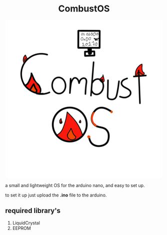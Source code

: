<h1 style="text-align: center;">CombustOS</h1>

![Image](https://github.com/StickyCoolDev/CombustOS/blob/main/CombustOSLogo.png)

a small and lightweight OS for the arduino nano, and easy to set up.

to set it up just upload the **.ino** file to the arduino.

## required library's 
1. LiquidCrystal
2. EEPROM